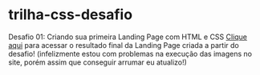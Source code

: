# trilha-css-desafio
Desafio 01: Criando sua primeira Landing Page com HTML e CSS
[Clique aqui](https://sophialopes.github.io/trilha-css-desafio/) para acessar o resultado final da Landing Page criada a partir do desafio!
(infelizmente estou com problemas na execução das imagens no site, porém assim que conseguir arrumar eu atualizo!)
